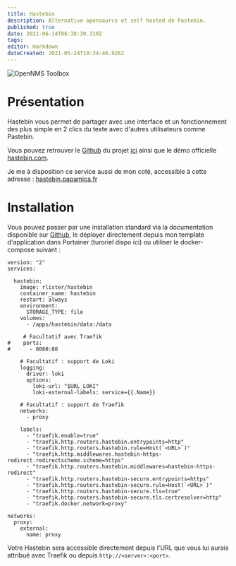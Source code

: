 ```yaml
---
title: Hastebin
description: Alternative opensource et self hosted de Pastebin.
published: true
date: 2021-06-14T06:38:30.310Z
tags: 
editor: markdown
dateCreated: 2021-05-24T10:34:46.926Z
---
```


![OpenNMS Toolbox](https://toolbox.opennms.eu/logos/hastebin.png)

# Présentation

Hastebin vous permet de partager avec une interface et un fonctionnement des plus simple en 2 clics du texte avec d'autres utilisateurs comme Pastebin.

Vous pouvez retrouver le [Github](https://github.com/seejohnrun/haste-server) du projet [ici](https://github.com/seejohnrun/haste-server) ainsi que le démo officielle [hastebin.com](https://hastebin.com).

Je me à disposition ce service aussi de mon coté, accessible à cette adresse : [hastebin.papamica.fr](https://hastebin.papamica.com)

# Installation

Vous pouvez passer par une installation standard via la documentation disponible sur [Github](https://github.com/seejohnrun/haste-server), le déployer directement depuis mon template d'application dans Portainer (turoriel dispo ici) ou utiliser le docker-compose suivant :

```plaintext
version: "2"
services:
	
  hastebin:
    image: rlister/hastebin
    container_name: hastebin
    restart: always
    environment:
      STORAGE_TYPE: file
    volumes:
      - /apps/hastebin/data:/data
      
     # Facultatif avec Traefik 
#    ports:
#      - 8080:80
    
    # Facultatif : support de Loki
    logging:
      driver: loki
      options:
        loki-url: "$URL_LOKI"
        loki-external-labels: service={{.Name}}
    
    # Facultatif : support de Traefik        
    networks:
      - proxy
    
    labels:
      - "traefik.enable=true"
      - "traefik.http.routers.hastebin.entrypoints=http"
      - "traefik.http.routers.hastebin.rule=Host(`<URL>`)"
      - "traefik.http.middlewares.hastebin-https-redirect.redirectscheme.scheme=https"
      - "traefik.http.routers.hastebin.middlewares=hastebin-https-redirect"
      - "traefik.http.routers.hastebin-secure.entrypoints=https"
      - "traefik.http.routers.hastebin-secure.rule=Host(`<URL>`)"
      - "traefik.http.routers.hastebin-secure.tls=true"
      - "traefik.http.routers.hastebin-secure.tls.certresolver=http"
      - "traefik.docker.network=proxy"
      
networks:
  proxy:
    external:
      name: proxy
```

Votre Hastebin sera accessible directement depuis l'URL que vous lui aurais attribué avec Traefik ou depuis `http://<server>:<port>`.